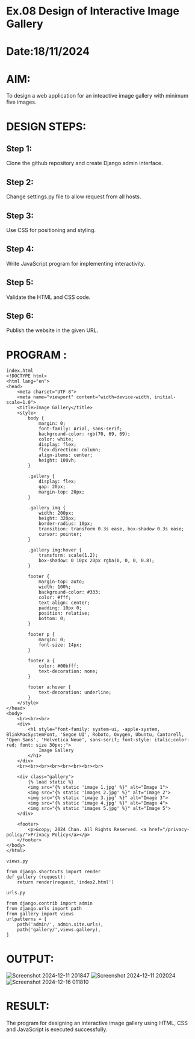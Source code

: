# Ex.08 Design of Interactive Image Gallery
# Date:18/11/2024
# AIM:
To design a web application for an inteactive image gallery with minimum five images.

# DESIGN STEPS:
## Step 1:
Clone the github repository and create Django admin interface.

## Step 2:
Change settings.py file to allow request from all hosts.

## Step 3:
Use CSS for positioning and styling.

## Step 4:
Write JavaScript program for implementing interactivity.

## Step 5:
Validate the HTML and CSS code.

## Step 6:
Publish the website in the given URL.

# PROGRAM :
```
index.html
<!DOCTYPE html>
<html lang="en">
<head>
    <meta charset="UTF-8">
    <meta name="viewport" content="width=device-width, initial-scale=1.0">
    <title>Image Gallery</title>
    <style>
        body {
            margin: 0;
            font-family: Arial, sans-serif;
            background-color: rgb(70, 69, 69);
            color: white;
            display: flex;
            flex-direction: column;
            align-items: center;
            height: 100vh;
        }

        .gallery {
            display: flex;
            gap: 20px;
            margin-top: 20px;
        }

        .gallery img {
            width: 200px;
            height: 320px;
            border-radius: 10px;
            transition: transform 0.3s ease, box-shadow 0.3s ease;
            cursor: pointer;
        }

        .gallery img:hover {
            transform: scale(1.2);
            box-shadow: 0 10px 20px rgba(0, 0, 0, 0.8);
        }

        footer {
            margin-top: auto;
            width: 100%;
            background-color: #333;
            color: #fff;
            text-align: center;
            padding: 10px 0;
            position: relative;
            bottom: 0;
        }

        footer p {
            margin: 0;
            font-size: 14px;
        }

        footer a {
            color: #00bfff;
            text-decoration: none;
        }

        footer a:hover {
            text-decoration: underline;
        }
    </style>
</head>
<body>
    <br><br><br>
    <div>
        <h1 style="font-family: system-ui, -apple-system, BlinkMacSystemFont, 'Segoe UI', Roboto, Oxygen, Ubuntu, Cantarell, 'Open Sans', 'Helvetica Neue', sans-serif; font-style: italic;color: red; font: size 30px;;">
            Image Gallery
        </h1>
    </div>
    <br><br><br><br><br><br><br><br>
    
    <div class="gallery">
        {% load static %}
        <img src="{% static 'image 1.jpg' %}" alt="Image 1">
        <img src="{% static 'images 2.jpg' %}" alt="Image 2">
        <img src="{% static 'image 3.jpg' %}" alt="Image 3">
        <img src="{% static 'image 4.jpg' %}" alt="Image 4">
        <img src="{% static 'images 5.jpg' %}" alt="Image 5">
    </div>

    <footer>
        <p>&copy; 2024 Chan. All Rights Reserved. <a href="/privacy-policy/">Privacy Policy</a></p>
    </footer>
</body>
</html>

views.py

from django.shortcuts import render
def gallery (request):
    return render(request,'index2.html')

urls.py

from django.contrib import admin 
from django.urls import path 
from gallery import views
urlpatterns = [ 
    path('admin/', admin.site.urls), 
    path('gallery/',views.gallery),
]
```
# OUTPUT:

![Screenshot 2024-12-11 201847](https://github.com/user-attachments/assets/6fb6e329-d2e0-4715-a2e6-f7c14f513aeb)
![Screenshot 2024-12-11 202024](https://github.com/user-attachments/assets/e01bdb9e-3db7-4518-affd-cbe84b2d1b0d)
![Screenshot 2024-12-16 011810](https://github.com/user-attachments/assets/912bfc7c-3b99-42b8-b18a-2241fecd254b)

# RESULT:
The program for designing an interactive image gallery using HTML, CSS and JavaScript is executed successfully.
